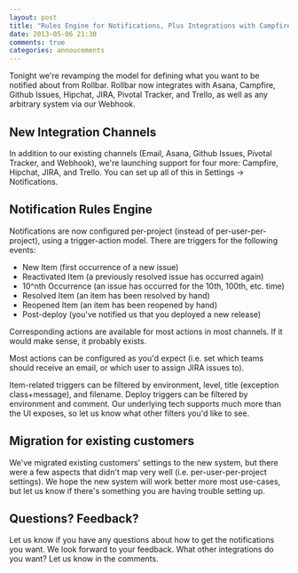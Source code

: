 ```yaml
---
layout: post
title: "Rules Engine for Notifications, Plus Integrations with Campfire, Hipchat, JIRA, and Trello"
date: 2013-05-06 21:30
comments: true
categories: annoucements
---
```


Tonight we're revamping the model for defining what you want to be notified about from Rollbar. Rollbar now integrates with Asana, Campfire, Github Issues, Hipchat, JIRA, Pivotal Tracker, and Trello, as well as any arbitrary system via our Webhook.

## New Integration Channels

In addition to our existing channels (Email, Asana, Github Issues, Pivotal Tracker, and Webhook), we're launching support for four more: Campfire, Hipchat, JIRA, and Trello. You can set up all of this in Settings -> Notifications.

## Notification Rules Engine

Notifications are now configured per-project (instead of per-user-per-project), using a trigger-action model. There are triggers for the following events:

- New Item (first occurrence of a new issue)
- Reactivated Item (a previously resolved issue has occurred again)
- 10^nth Occurrence (an issue has occurred for the 10th, 100th, etc. time)
- Resolved Item (an item has been resolved by hand)
- Reopened Item (an item has been reopened by hand)
- Post-deploy (you've notified us that you deployed a new release)

Corresponding actions are available for most actions in most channels. If it would make sense, it probably exists.

Most actions can be configured as you'd expect (i.e. set which teams should receive an email, or which user to assign JIRA issues to).

Item-related triggers can be filtered by environment, level, title (exception class+message), and filename. Deploy triggers can be filtered by environment and comment. Our underlying tech supports much more than the UI exposes, so let us know what other filters you'd like to see.

## Migration for existing customers

We've migrated existing customers' settings to the new system, but there were a few aspects that didn't map very well (i.e. per-user-per-project settings). We hope the new system will work better more most use-cases, but let us know if there's something you are having trouble setting up.

## Questions? Feedback?

Let us know if you have any questions about how to get the notifications you want. We look forward to your feedback. What other integrations do you want? Let us know in the comments.

